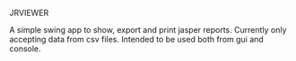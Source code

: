 JRVIEWER

A simple swing app to show, export and print jasper reports.
Currently only accepting data from csv files.
Intended to be used both from gui and console.